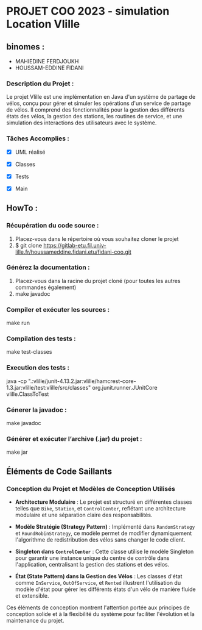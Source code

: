 # PROJET COO 2023 - simulation Location Vlille


## binomes : 
 - MAHIEDINE FERDJOUKH
 - HOUSSAM-EDDINE FIDANI


### Description du Projet :
Le projet Vlille est une implémentation en Java d'un système de partage de vélos, conçu pour gérer et simuler les opérations d'un service de partage de vélos. Il comprend des fonctionnalités pour la gestion des différents états des vélos, la gestion des stations, les routines de service, et une simulation des interactions des utilisateurs avec le système.


### Tâches Accomplies :

 - [x] UML réalisé
 - [x] Classes 
 - [x] Tests 
 - [x] Main


## HowTo :

### Récupération du code source :
1. Placez-vous dans le répertoire où vous souhaitez cloner le projet 
2. $ git clone https://gitlab-etu.fil.univ-lille.fr/houssameddine.fidani.etu/fidani-coo.git


### Générez la documentation : 
1. Placez-vous dans la racine du projet cloné (pour toutes les autres commandes également)
2. make javadoc

### Compiler et exécuter les sources : 
make run

### Compilation des tests :
make test-classes 

### Execution des tests :

java -cp ".:vlille/junit-4.13.2.jar:vlille/hamcrest-core-1.3.jar:vlille/test:vlille/src/classes" org.junit.runner.JUnitCore vlille.ClassToTest

### Génerer la javadoc : 
make javadoc

### Générer et exécuter l’archive (.jar) du projet : 
make jar



## Éléments de Code Saillants
### Conception du Projet et Modèles de Conception Utilisés

- **Architecture Modulaire** : Le projet est structuré en différentes classes telles que `Bike`, `Station`, et `ControlCenter`, reflétant une architecture modulaire et une séparation claire des responsabilités.

- **Modèle Stratégie (Strategy Pattern)** : Implémenté dans `RandomStrategy` et `RoundRobinStrategy`, ce modèle permet de modifier dynamiquement l'algorithme de redistribution des vélos sans changer le code client.

- **Singleton dans `ControlCenter`** : Cette classe utilise le modèle Singleton pour garantir une instance unique du centre de contrôle dans l'application, centralisant la gestion des stations et des vélos.

- **État (State Pattern) dans la Gestion des Vélos** : Les classes d'état comme `InService`, `OutOfService`, et `Rented` illustrent l'utilisation du modèle d'état pour gérer les différents états d'un vélo de manière fluide et extensible.

Ces éléments de conception montrent l'attention portée aux principes de conception solide et à la flexibilité du système pour faciliter l'évolution et la maintenance du projet.


 

